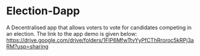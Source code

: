 # Election-Dapp
A Decentralised app that allows voters to vote for candidates competing in an election.
The link to the app demo is given below:
https://drive.google.com/drive/folders/1FIP6MfwTtvYyPfCThRroroc5kRPj3aRM?usp=sharing
